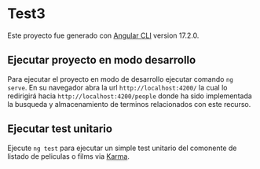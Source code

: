 # Test3

Este proyecto fue generado con [Angular CLI](https://github.com/angular/angular-cli) version 17.2.0.

## Ejecutar proyecto en modo desarrollo

Para ejecutar el proyecto en modo de desarrollo ejecutar comando `ng serve`. En su navegador abra la url `http://localhost:4200/` la cual lo redirigirá hacia `http://localhost:4200/people` donde ha sido implementada la busqueda y almacenamiento de terminos relacionados con este recurso. 

## Ejecutar test unitario

Ejecute `ng test` para ejecutar un simple test unitario del comonente de listado de peliculas o films via [Karma](https://karma-runner.github.io).